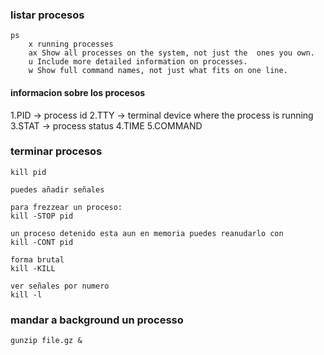 ### listar procesos
    ps
        x running processes
        ax Show all processes on the system, not just the  ones you own.
        u Include more detailed information on processes.
        w Show full command names, not just what fits on one line.

#### informacion sobre los procesos
1.PID -> process id
2.TTY -> terminal device where the process is running
3.STAT -> process status
4.TIME
5.COMMAND
### terminar procesos
    kill pid

    puedes añadir señales

    para frezzear un proceso:
    kill -STOP pid

    un proceso detenido esta aun en memoria puedes reanudarlo con 
    kill -CONT pid

    forma brutal 
    kill -KILL

    ver señales por numero
    kill -l

### mandar a background un processo
    gunzip file.gz &
